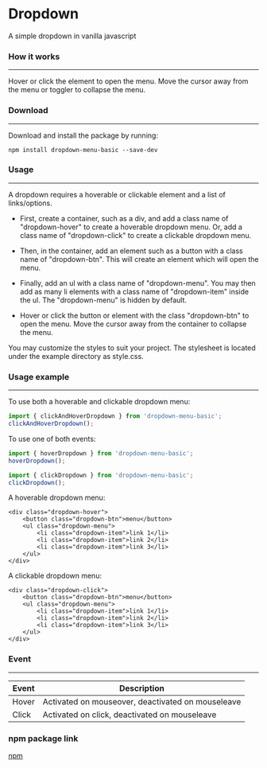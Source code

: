 # Dropdown
A simple dropdown in vanilla javascript

### How it works

---
Hover or click the element to open the menu. Move the cursor away from the menu or toggler to collapse the menu.

### Download

---
Download and install the package by running:

    npm install dropdown-menu-basic --save-dev
    
### Usage

---
A dropdown requires a hoverable or clickable element and a list of links/options.

- First, create a container, such as a div, and add a class name of "dropdown-hover" to create a hoverable dropdown menu. Or, add a class name of "dropdown-click" to create a clickable dropdown menu.

- Then, in the container, add an element such as a button with a class name of "dropdown-btn". This will create an element which will open the menu.

- Finally, add an ul with a class name of "dropdown-menu". You may then add as many li elements with a class name of "dropdown-item" inside the ul. The "dropdown-menu" is hidden by default.

- Hover or click the button or element with the class "dropdown-btn" to open the menu. Move the cursor away from the container to collapse the menu.

You may customize the styles to suit your project.
The stylesheet is located under the example directory as style.css.

### Usage example

---
To use both a hoverable and clickable dropdown menu:
```js
import { clickAndHoverDropdown } from 'dropdown-menu-basic';
clickAndHoverDropdown();
```

To use one of both events:
```js
import { hoverDropdown } from 'dropdown-menu-basic';
hoverDropdown();
```
```js
import { clickDropdown } from 'dropdown-menu-basic';
clickDropdown();
```

A hoverable dropdown menu:
```
<div class="dropdown-hover">
    <button class="dropdown-btn">menu</button>
    <ul class="dropdown-menu">
        <li class="dropdown-item">link 1</li>
        <li class="dropdown-item">link 2</li>
        <li class="dropdown-item">link 3</li>
    </ul>
</div>
```

A clickable dropdown menu:
```
<div class="dropdown-click">
    <button class="dropdown-btn">menu</button>
    <ul class="dropdown-menu">
        <li class="dropdown-item">link 1</li>
        <li class="dropdown-item">link 2</li>
        <li class="dropdown-item">link 3</li>
    </ul>
</div>
```

### Event

---
|Event|Description|
|----|----|
|Hover|Activated on mouseover, deactivated on mouseleave
|Click|Activated on click, deactivated on mouseleave

### npm package link

[npm](https://www.npmjs.com/package/dropdown-menu-basic)